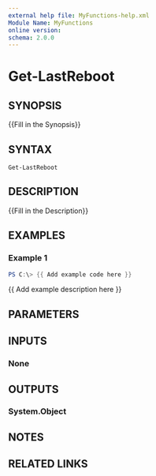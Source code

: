 ```yaml
---
external help file: MyFunctions-help.xml
Module Name: MyFunctions
online version:
schema: 2.0.0
---
```


# Get-LastReboot

## SYNOPSIS
{{Fill in the Synopsis}}

## SYNTAX

```
Get-LastReboot
```

## DESCRIPTION
{{Fill in the Description}}

## EXAMPLES

### Example 1
```powershell
PS C:\> {{ Add example code here }}
```

{{ Add example description here }}

## PARAMETERS

## INPUTS

### None


## OUTPUTS

### System.Object

## NOTES

## RELATED LINKS
